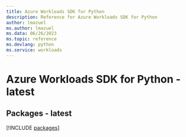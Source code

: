 ```yaml
---
title: Azure Workloads SDK for Python
description: Reference for Azure Workloads SDK for Python
author: lmazuel
ms.author: lmazuel
ms.data: 06/26/2023
ms.topic: reference
ms.devlang: python
ms.service: workloads
---
```

# Azure Workloads SDK for Python - latest
## Packages - latest
[!INCLUDE [packages](workloads-index.md)]